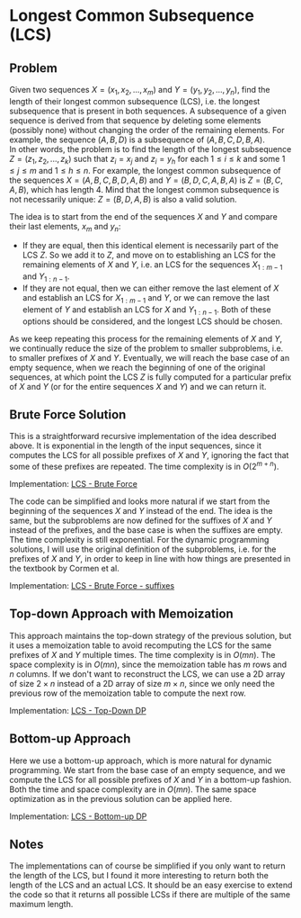 # Longest Common Subsequence (LCS)

## Problem

Given two sequences $X = (x_1, x_2, ..., x_m)$ and $Y = (y_1, y_2, ..., y_n)$, find the length of their longest common subsequence (LCS), i.e. the longest subsequence that is present in both sequences. A subsequence of a given sequence is derived from that sequence by deleting some elements (possibly none) without changing the order of the remaining elements. For example, the sequence $(A, B, D)$ is a subsequence of $(A, B, C, D, B, A)$.  
In other words, the problem is to find the length of the longest subsequence $Z = (z_1, z_2, ..., z_k)$ such that $z_i = x_j$ and $z_i = y_h$ for each $1 \leq i \leq k$ and some $1 \leq j \leq m$ and $1 \leq h \leq n$. For example, the longest common subsequence of the sequences $X = (A, B, C, B, D, A, B)$ and $Y = (B, D, C, A, B, A)$ is $Z = (B, C, A, B)$, which has length $4$. Mind that the longest common subsequence is not necessarily unique: $Z = (B, D, A, B)$ is also a valid solution.

The idea is to start from the end of the sequences $X$ and $Y$ and compare their last elements, $x_m$ and $y_n$:

- If they are equal, then this identical element is necessarily part of the LCS $Z$. So we add it to $Z$, and move on to establishing an LCS for the remaining elements of $X$ and $Y$, i.e. an LCS for the sequences $X_{1:m-1}$ and $Y_{1:n-1}$.
- If they are not equal, then we can either remove the last element of $X$ and establish an LCS for $X_{1:m-1}$ and $Y$, or we can remove the last element of $Y$ and establish an LCS for $X$ and $Y_{1:n-1}$. Both of these options should be considered, and the longest LCS should be chosen.

As we keep repeating this process for the remaining elements of $X$ and $Y$, we continually reduce the size of the problem to smaller subproblems, i.e. to smaller prefixes of $X$ and $Y$. Eventually, we will reach the base case of an empty sequence, when we reach the beginning of one of the original sequences, at which point the LCS $Z$ is fully computed for a particular prefix of $X$ and $Y$ (or for the entire sequences $X$ and $Y$) and we can return it.

## Brute Force Solution

This is a straightforward recursive implementation of the idea described above. It is exponential in the length of the input sequences, since it computes the LCS for all possible prefixes of $X$ and $Y$, ignoring the fact that some of these prefixes are repeated. The time complexity is in $O(2^{m+n})$.

Implementation: [LCS - Brute Force](https://github.com/pl3onasm/Algorithms/tree/main/algorithms/dynamic-programming/longest-common-sub/lcs-1.c)

The code can be simplified and looks more natural if we start from the beginning of the sequences $X$ and $Y$ instead of the end. The idea is the same, but the subproblems are now defined for the suffixes of $X$ and $Y$ instead of the prefixes, and the base case is when the suffixes are empty. The time complexity is still exponential. For the dynamic programming solutions, I will use the original definition of the subproblems, i.e. for the prefixes of $X$ and $Y$, in order to keep in line with how things are presented in the textbook by Cormen et al.

Implementation: [LCS - Brute Force - suffixes](https://github.com/pl3onasm/Algorithms/blob/main/algorithms/dynamic-programming/longest-common-sub/lcs-2.c)

## Top-down Approach with Memoization

This approach maintains the top-down strategy of the previous solution, but it uses a memoization table to avoid recomputing the LCS for the same prefixes of $X$ and $Y$ multiple times. The time complexity is in $O(mn)$. The space complexity is in $O(mn)$, since the memoization table has $m$ rows and $n$ columns. If we don't want to reconstruct the LCS, we can use a 2D array of size $2 \times n$ instead of a 2D array of size $m \times n$, since we only need the previous row of the memoization table to compute the next row.

Implementation: [LCS - Top-Down DP](https://github.com/pl3onasm/Algorithms/blob/main/algorithms/dynamic-programming/longest-common-sub/lcs-3.c)

## Bottom-up Approach

Here we use a bottom-up approach, which is more natural for dynamic programming. We start from the base case of an empty sequence, and we compute the LCS for all possible prefixes of $X$ and $Y$ in a bottom-up fashion. Both the time and space complexity are in $O(mn)$. The same space optimization as in the previous solution can be applied here.

Implementation: [LCS - Bottom-up DP](https://github.com/pl3onasm/Algorithms/blob/main/algorithms/dynamic-programming/longest-common-sub/lcs-4.c)

## Notes

The implementations can of course be simplified if you only want to return the length of the LCS, but I found it more interesting to return both the length of the LCS and an actual LCS. It should be an easy exercise to extend the code so that it returns all possible LCSs if there are multiple of the same maximum length.  
